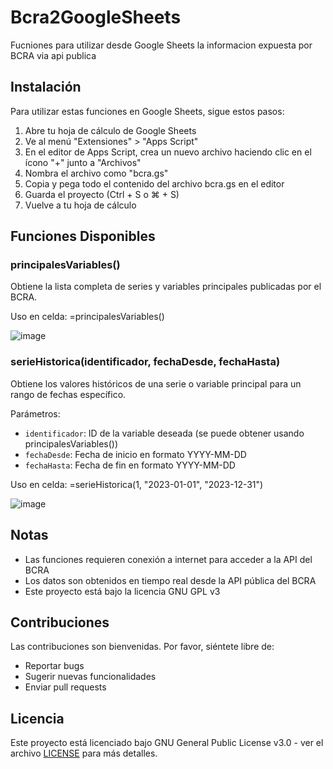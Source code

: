 # Bcra2GoogleSheets
Fucniones para utilizar desde Google Sheets la informacion expuesta por BCRA via api publica

## Instalación

Para utilizar estas funciones en Google Sheets, sigue estos pasos:

1. Abre tu hoja de cálculo de Google Sheets
2. Ve al menú "Extensiones" > "Apps Script"
3. En el editor de Apps Script, crea un nuevo archivo haciendo clic en el ícono "+" junto a "Archivos"
4. Nombra el archivo como "bcra.gs"
5. Copia y pega todo el contenido del archivo bcra.gs en el editor
6. Guarda el proyecto (Ctrl + S o ⌘ + S)
7. Vuelve a tu hoja de cálculo

## Funciones Disponibles

### principalesVariables()
Obtiene la lista completa de series y variables principales publicadas por el BCRA.

Uso en celda:
=principalesVariables()

![image](https://github.com/user-attachments/assets/4c858c35-1ae7-4c2f-9e87-3443ed523814)

### serieHistorica(identificador, fechaDesde, fechaHasta)
Obtiene los valores históricos de una serie o variable principal para un rango de fechas específico.

Parámetros:
- `identificador`: ID de la variable deseada (se puede obtener usando principalesVariables())
- `fechaDesde`: Fecha de inicio en formato YYYY-MM-DD
- `fechaHasta`: Fecha de fin en formato YYYY-MM-DD

Uso en celda:
=serieHistorica(1, "2023-01-01", "2023-12-31")

![image](https://github.com/user-attachments/assets/65fd5a6c-7c39-4aac-9b17-46ecae5d3260)

## Notas
- Las funciones requieren conexión a internet para acceder a la API del BCRA
- Los datos son obtenidos en tiempo real desde la API pública del BCRA
- Este proyecto está bajo la licencia GNU GPL v3

## Contribuciones
Las contribuciones son bienvenidas. Por favor, siéntete libre de:
- Reportar bugs
- Sugerir nuevas funcionalidades
- Enviar pull requests

## Licencia
Este proyecto está licenciado bajo GNU General Public License v3.0 - ver el archivo [LICENSE](LICENSE) para más detalles.

